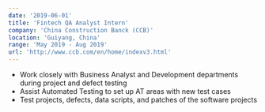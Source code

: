 ```yaml
---
date: '2019-06-01'
title: 'Fintech QA Analyst Intern'
company: 'China Construction Banck (CCB)'
location: 'Guiyang, China'
range: 'May 2019 - Aug 2019'
url: 'http://www.ccb.com/en/home/indexv3.html'
---
```


- Work closely with Business Analyst and Development departments during project and defect testing
- Assist Automated Testing to set up AT areas with new test cases
- Test projects, defects, data scripts, and patches of the software projects

